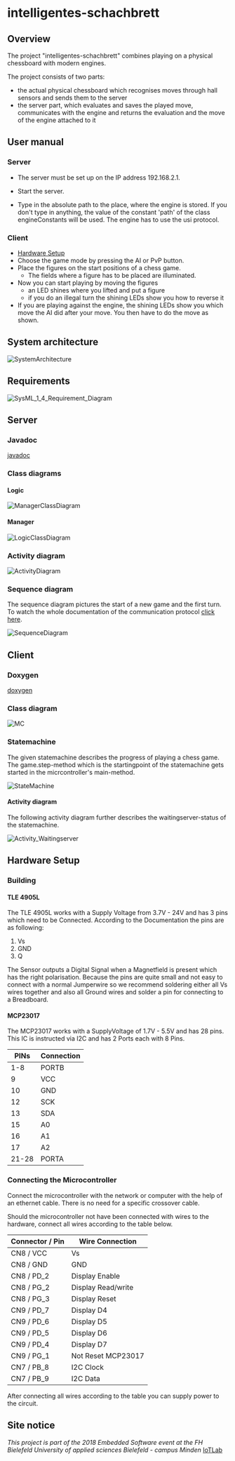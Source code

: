 # intelligentes-schachbrett

## Overview

The project "intelligentes-schachbrett" combines playing on a physical chessboard with modern engines.

The project consists of two parts:

- the actual physical chessboard which recognises moves through hall sensors and sends them to the server
- the server part, which evaluates and saves the played move, communicates with the engine and returns the evaluation and the move of the engine attached to it

## User manual

### Server

- The server must be set up on the IP address 192.168.2.1.

- Start the server.
- Type in the absolute path to the place, where the engine is stored. If you don't type in anything, the value of the constant 'path' of the class engineConstants will be used. The engine has to use the usi protocol.

### Client

- [Hardware Setup](#hardware)
- Choose the game mode by pressing the AI or PvP button.
- Place the figures on the start positions of a chess game.
  - The fields where a figure has to be placed are illuminated.
- Now you can start playing by moving the figures
  - an LED shines where you lifted and put a figure
  - if you do an illegal turn the shining LEDs show you how to reverse it
- If you are playing against the engine, the shining LEDs show you which move the AI did after your move. You then have to do the move as shown.

## System architecture

![SystemArchitecture](Documentation/SystemArchitecture.png)

## Requirements

![SysML_1_4_Requirement_Diagram](Documentation/EmbeddedAnforderungsdiagramm/SysML_1_4_Requirement_Diagram.PNG)



## Server

### Javadoc

[javadoc](https://iot-lab-minden.github.io/intelligentes-schachbrett/ChessServer/doc/index.html)

### Class diagrams

#### Logic

![ManagerClassDiagram](Documentation/ServerDiagrams/ManagerClassDiagram.PNG)

#### Manager

![LogicClassDiagram](Documentation/ServerDiagrams/LogicClassDiagram.PNG)

### Activity diagram

![ActivityDiagram](Documentation/ServerDiagrams/ActivityDiagram.PNG)



### Sequence diagram

The sequence diagram pictures the start of a new game and the first turn. To watch the whole documentation of the communication protocol [click here](https://github.com/IoT-Lab-Minden/intelligentes-schachbrett/blob/master/Documentation/Definition%20of%20the%20communication%20protocol.md).

![SequenceDiagram](Documentation/ServerDiagrams/SequenceDiagram.PNG)



## Client

### Doxygen

[doxygen](https://iot-lab-minden.github.io/intelligentes-schachbrett/nucleo/doc/html/index.html)

### Class diagram

![MC](Documentation/EmbeddedAnforderungsdiagramm/MC.PNG)

### Statemachine

The given statemachine describes the progress of playing a chess game. The game.step-method which is the startingpoint of the statemachine gets started in the micrcontroller's main-method.

![StateMachine](Documentation/EmbeddedAnforderungsdiagramm/StateMachine.PNG)

#### Activity diagram

The following activity diagram further describes the waitingserver-status of the statemachine.

![Activity_Waitingserver](Documentation/EmbeddedAnforderungsdiagramm/Activity_Waitingserver.PNG)





## <a name="hardware"> </a>Hardware Setup

### Building 

#### TLE 4905L

The TLE 4905L works with a Supply Voltage from 3.7V - 24V and has 3 pins which need to be Connected. According to the Documentation the pins are as following:

1. Vs
2. GND
3. Q

The Sensor outputs a Digital Signal when a Magnetfield is present which has the right polarisation. Because the pins are quite small and not easy to connect with a normal Jumperwire so we recommend soldering either all Vs wires together and also all Ground wires and solder a pin for  connecting to a Breadboard.

#### MCP23017

The MCP23017 works with a SupplyVoltage of 1.7V - 5.5V and has 28 pins. This IC is instructed via I2C and has 2 Ports each with 8 Pins. 

| PINs  | Connection |
| ----- | ---------- |
| 1-8   | PORTB      |
| 9     | VCC        |
| 10    | GND        |
| 12    | SCK        |
| 13    | SDA        |
| 15    | A0         |
| 16    | A1         |
| 17    | A2         |
| 21-28 | PORTA      |



### Connecting the Microcontroller

Connect the microcontroller with the network or computer with the help of an ethernet cable. There is no need for a specific crossover cable.

Should the microcontroller not have been connected with wires to the hardware, connect all wires according to the table below.

| Connector / Pin | Wire Connection    |
| --------------- | ------------------ |
| CN8 / VCC       | Vs                 |
| CN8 / GND       | GND                |
| CN8 / PD_2      | Display Enable     |
| CN8 / PG_2      | Display Read/write |
| CN8 / PG_3      | Display Reset      |
| CN9 / PD_7      | Display D4         |
| CN9 / PD_6      | Display D5         |
| CN9 / PD_5      | Display D6         |
| CN9 / PD_4      | Display D7         |
| CN9 / PG_1      | Not Reset MCP23017 |
| CN7 / PB_8      | I2C Clock          |
| CN7 / PB_9      | I2C Data           |

After connecting all wires according to the table you can supply power to the circuit.



## Site notice

*This project is part of the 2018 Embedded Software event at the FH Bielefeld University of applied sciences Bielefeld - campus Minden* 
[IoTLab](https://www.iot-minden.de/)